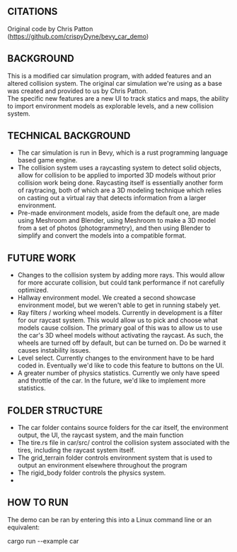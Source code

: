 ## CITATIONS

Original code by Chris Patton (https://github.com/crispyDyne/bevy_car_demo)


## BACKGROUND
This is a modified car simulation program, with added features and an altered collision system. The original car simulation we're using as a base was created and provided to us by Chris Patton.</br>
The specific new features are a new UI to track statics and maps, the ability to import environment models as explorable levels, and a new collision system.</br>

## TECHNICAL BACKGROUND
- The car simulation is run in Bevy, which is a rust programming language based game engine.
- The collision system uses a raycasting system to detect solid objects, allow for collision to be applied to imported 3D models without prior collision work being done. Raycasting itself is essentially another form of raytracing, both of which are a 3D modeling technique which relies on casting out a virtual ray that detects information from a larger environment.
- Pre-made environment models, aside from the default one, are made using Meshroom and Blender, using Meshroom to make a 3D model from a set of photos (photogrammetry), and then using Blender to simplify and convert the models into a compatible format.  </br>

## FUTURE WORK
- Changes to the collision system by adding more rays. This would allow for more accurate collision, but could tank performance if not carefully optimized.
- Hallway environment model. We created a second showcase environment model, but we weren't able to get in running stabely yet.
- Ray filters / working wheel models. Currently in development is a filter for our raycast system. This would allow us to pick and choose what models cause collsion. The primary goal of this was to allow us to use the car's 3D wheel models without activating the raycast. As such, the wheels are turned off by default, but can be turned on. Do be warned it causes instability issues.
- Level select. Currently changes to the environment have to be hard coded in. Eventually we'd like to code this feature to buttons on the UI.
- A greater number of physics statistics. Currently we only have speed and throttle of the car. In the future, we'd like to implement more statistics.

## FOLDER STRUCTURE
- The car folder contains source folders for the car itself, the environment output, the UI, the raycast system, and the main function
- The tire.rs file in car/src/ control the collision system associated with the tires, including the raycast system itself.
- The grid_terrain folder controls environment system that is used to output an environment elsewhere throughout the program
- The rigid_body folder controls the physics system.
- 

## HOW TO RUN
The demo can be ran by entering this into a Linux command line or an equivalent:

cargo run --example car
